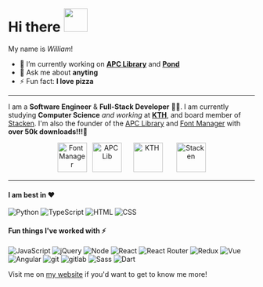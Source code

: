 <h1>
  Hi there
  <img src="https://emojis.slackmojis.com/emojis/images/1536351075/4594/blob-wave.gif?1536351075" width="48" style="margin-bottom: -4px"/>
</h1>

My name is *William*!
<!--
- 🔭 I’m currently working on ...
- 🌱 I’m currently learning ...
- 👯 I’m looking to collaborate on ...
- 🤔 I’m looking for help with ...
- 📫 How to reach me: ...
-->
- 🔭 I’m currently working on **[APC Library](https://github.com/APCLib)** and **[Pond](https://github.com/WilliamRagstad/Pond)**
- 💬 Ask me about **anyting**
- ⚡ Fun fact: **I love pizza**

---

I am a **Software Engineer** & **Full-Stack Developer** 👨‍💻. I am currently studying **Computer Science** *and working* at **[KTH](https://www.kth.se/)**, and board member of [Stacken](http://stacken.kth.se/). I'm also the founder of the [APC Library](https://github.com/APCLib) and [Font Manager](https://github.com/WilliamRagstad/Font-Manager) with **over 50k downloads!!!🎉**

<p align="center">
  <img alt="Font Manager" src="https://github.com/WilliamRagstad/Font-Manager/raw/master/CSGO%20Font%20Manager/Resources/fontmanager.png?raw=true" height="60px">
  &nbsp;
  <img alt="APC Lib" src="https://apc.wiki/images/logo.png" height="60px">
  &nbsp;&nbsp;&nbsp;&nbsp;
  <img alt="KTH" src="https://www.kth.se/polopoly_fs/1.77257.1600770350!/KTH_Logotyp_RGB_2013-2.svg" height="60px">
  &nbsp;&nbsp;&nbsp;&nbsp;&nbsp;
  <img alt="Stacken" src="https://www.stacken.kth.se/images/stacken.png" height="60px">
</p>

---

#### I am best in ❤

<p>
<img alt="Python" src="https://img.shields.io/badge/-Python-3776AB?style=flat&logo=python&logoColor=white" />
<img alt="TypeScript" src="https://img.shields.io/badge/-TypeScript-007ACC?style=flat&logo=typeScript&logoColor=white" />
<img alt="HTML" src="https://img.shields.io/badge/-HTML-E34F26?style=flat&logo=Html5&logoColor=white" />
<img alt="CSS" src="https://img.shields.io/badge/-CSS-1572B6?style=flat&logo=css3&logoColor=white" />
</p>

#### Fun things I've worked with ⚡

<p>
<img alt="JavaScript" src="https://img.shields.io/badge/-JavaScript-505050?style=flat&logo=JavaScript&logoColor=F7DF1E" />
<img alt="jQuery" src="https://img.shields.io/badge/-jQuery-0769AD?style=flat&logo=jQuery&logoColor=white" />
<img alt="Node" src="https://img.shields.io/badge/-Node-339933?style=flat&logo=node.js&logoColor=white" />
<img alt="React" src="https://img.shields.io/badge/-React-61DAFB?style=flat&logo=react&logoColor=white" />
<img alt="React Router" src="https://img.shields.io/badge/-React Router-CA4245?style=flat&logo=react-router&logoColor=white" />
<img alt="Redux" src="https://img.shields.io/badge/-Redux-764ABC?style=flat&logo=redux&logoColor=white" />
<img alt="Vue" src="https://img.shields.io/badge/-Vue-4FC08D?style=flat&logo=vue.js&logoColor=white" />
<img alt="Angular" src="https://img.shields.io/badge/-Angular-DD0031?style=flat&logo=angular&logoColor=white" />
<img alt="git" src="https://img.shields.io/badge/-Git-F05032?style=flat&logo=git&logoColor=white" />
<img alt="gitlab" src="https://img.shields.io/badge/-Gitlab-505050?style=flat&logo=gitlab&logoColor=white" />
<img alt="Sass" src="https://img.shields.io/badge/-Sass-CC6699?style=flat&logo=sass&logoColor=white" />
<img alt="Dart" src="https://img.shields.io/badge/-Dart-0175C2?style=flat&logo=dart&logoColor=white" />
</p>

Visit me on [my website](http://williamragstad.com/) if you'd want to get to know me more!
